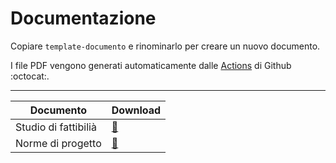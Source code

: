 # Documentazione

Copiare `template-documento` e rinominarlo per creare un nuovo documento.

I file PDF vengono generati automaticamente dalle [Actions](https://github.com/CodeOfDutyJS/documentazione/actions) di Github :octocat:.

----

|Documento|Download|
|-|-|
|Studio di fattibilià|[:bookmark_tabs:](https://github.com/CodeOfDutyJS/documentazione/releases/download/wip%2Fstudio-di-fattibilita/studio-di-fattibilita.pdf)|
|Norme di progetto|[:bookmark_tabs:](https://github.com/CodeOfDutyJS/documentazione/releases/download/wip%2Fnorme-di-progetto/norme-di-progetto.pdf)|
